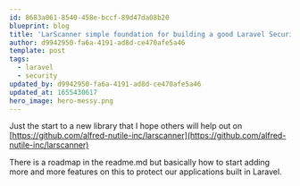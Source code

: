 ```yaml
---
id: 8683a061-8540-458e-bccf-89d47da08b20
blueprint: blog
title: 'LarScanner simple foundation for building a good Laravel Security Scanner'
author: d9942950-fa6a-4191-ad8d-ce470afe5a46
template: post
tags:
  - laravel
  - security
updated_by: d9942950-fa6a-4191-ad8d-ce470afe5a46
updated_at: 1655430617
hero_image: hero-messy.png
---
```

Just the start to a new library that I hope others will help out on [https://github.com/alfred-nutile-inc/larscanner](https://github.com/alfred-nutile-inc/larscanner)

There is a roadmap in the readme.md but basically how to start adding more and more features on this to protect our applications built in Laravel.

